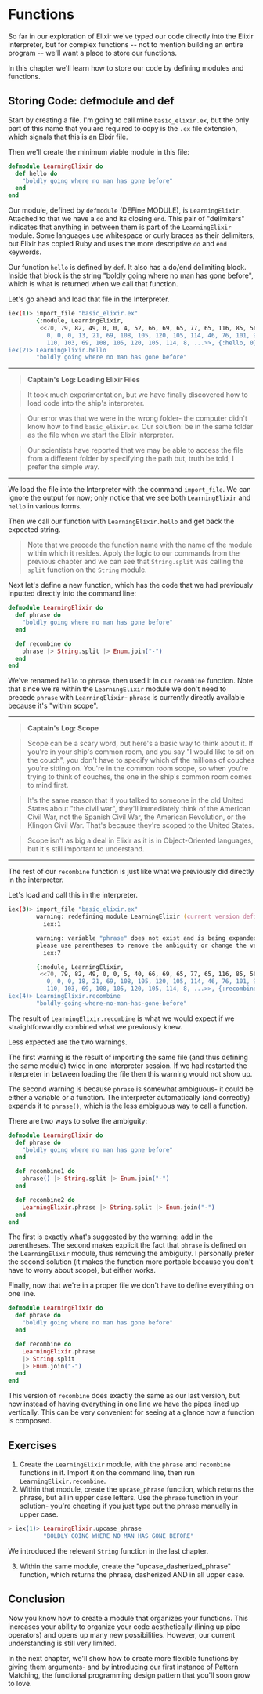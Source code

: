 # Functions

So far in our exploration of Elixir we've typed our code directly into the Elixir interpreter, but for complex functions -- not to mention building an entire program -- we'll want a place to store our functions.

In this chapter we'll learn how to store our code by defining modules and functions.

## Storing Code: defmodule and def

Start by creating a file.  I'm going to call mine `basic_elixir.ex`, but the only part of this name that you are required to copy is the `.ex` file extension, which signals that this is an Elixir file.

Then we'll create the minimum viable module in this file:

```elixir
defmodule LearningElixir do
  def hello do
    "boldly going where no man has gone before"
  end
end
```

Our module, defined by `defmodule` (DEFine MODULE), is `LearningElixir`.  Attached to that we have a `do` and its closing `end`.  This pair of "delimiters" indicates that anything in between them is part of the `LearningElixir` module.  Some languages use whitespace or curly braces as their delimiters, but Elixir has copied Ruby and uses the more descriptive `do` and `end` keywords.

Our function `hello` is defined by `def`.  It also has a do/end delimiting block.  Inside that block is the string "boldly going where no man has gone before", which is what is returned when we call that function.

Let's go ahead and load that file in the Interpreter.

```zsh
iex(1)> import_file "basic_elixir.ex"
        {:module, LearningElixir,
         <<70, 79, 82, 49, 0, 0, 4, 52, 66, 69, 65, 77, 65, 116, 85, 56, 0, 0, 0, 134,
           0, 0, 0, 13, 21, 69, 108, 105, 120, 105, 114, 46, 76, 101, 97, 114, 110, 105,
           110, 103, 69, 108, 105, 120, 105, 114, 8, ...>>, {:hello, 0}}
iex(2)> LearningElixir.hello
        "boldly going where no man has gone before"
```

---

> **Captain's Log: Loading Elixir Files**

> It took much experimentation, but we have finally discovered how to load code into the ship's interpreter.

> Our error was that we were in the wrong folder- the computer didn't know how to find `basic_elixir.ex`.  Our solution: be in the same folder as the file when we start the Elixir interpreter.

> Our scientists have reported that we may be able to access the file from a different folder by specifying the path but, truth be told, I prefer the simple way.

---

We load the file into the Interpreter with the command `import_file`.  We can ignore the output for now; only notice that we see both `LearningElixir` and `hello` in various forms.

Then we call our function with `LearningElixir.hello` and get back the expected string.

> Note that we precede the function name with the name of the module within which it resides.  Apply the logic to our commands from the previous chapter and we can see that `String.split` was calling the `split` function on the `String` module.

Next let's define a new function, which has the code that we had previously inputted directly into the command line:

```elixir
defmodule LearningElixir do
  def phrase do
    "boldly going where no man has gone before"
  end

  def recombine do
    phrase |> String.split |> Enum.join("-")
  end
end
```

We've renamed `hello` to `phrase`, then used it in our `recombine` function.  Note that since we're within the `LearningElixir` module we don't need to precede `phrase` with `LearningElixir`- `phrase` is currently directly available because it's "within scope".

---

> **Captain's Log: Scope**

> Scope can be a scary word, but here's a basic way to think about it.  If you're in your ship's common room, and you say "I would like to sit on the couch", you don't have to specify which of the millions of couches you're sitting on.  You're in the common room scope, so when you're trying to think of couches, the one in the ship's common room comes to mind first.

> It's the same reason that if you talked to someone in the old United States about "the civil war", they'll immediately think of the American Civil War, not the Spanish Civil War, the American Revolution, or the Klingon Civil War.  That's because they're scoped to the United States.

> Scope isn't as big a deal in Elixir as it is in Object-Oriented languages, but it's still important to understand.

---

The rest of our `recombine` function is just like what we previously did directly in the interpreter.

Let's load and call this in the interpreter.

```zsh
iex(3)> import_file "basic_elixir.ex"
        warning: redefining module LearningElixir (current version defined in memory)
          iex:1

        warning: variable "phrase" does not exist and is being expanded to "phrase()",
        please use parentheses to remove the ambiguity or change the variable name
          iex:7

        {:module, LearningElixir,
         <<70, 79, 82, 49, 0, 0, 5, 40, 66, 69, 65, 77, 65, 116, 85, 56, 0, 0, 0, 182,
           0, 0, 0, 18, 21, 69, 108, 105, 120, 105, 114, 46, 76, 101, 97, 114, 110, 105,
           110, 103, 69, 108, 105, 120, 105, 114, 8, ...>>, {:recombine, 0}}
iex(4)> LearningElixir.recombine
        "boldly-going-where-no-man-has-gone-before"
```

The result of `LearningElixir.recombine` is what we would expect if we straightforwardly combined what we previously knew.

Less expected are the two warnings.  

The first warning is the result of importing the same file (and thus defining the same module) twice in one interpreter session.  If we had restarted the interpreter in between loading the file then this warning would not show up.  

The second warning is because `phrase` is somewhat ambiguous- it could be either a variable or a function.  The interpreter automatically (and correctly) expands it to `phrase()`, which is the less ambiguous way to call a function.

There are two ways to solve the ambiguity:

```elixir
defmodule LearningElixir do
  def phrase do
    "boldly going where no man has gone before"
  end

  def recombine1 do
    phrase() |> String.split |> Enum.join("-")
  end

  def recombine2 do
    LearningElixir.phrase |> String.split |> Enum.join("-")
  end
end
```

The first is exactly what's suggested by the warning: add in the parentheses.  The second makes explicit the fact that `phrase` is defined on the `LearningElixir` module, thus removing the ambiguity.  I personally prefer the second solution (it makes the function more portable because you don't have to worry about scope), but either works.

Finally, now that we're in a proper file we don't have to define everything on one line.

```elixir
defmodule LearningElixir do
  def phrase do
    "boldly going where no man has gone before"
  end

  def recombine do
    LearningElixir.phrase
    |> String.split
    |> Enum.join("-")
  end
end
```

This version of `recombine` does exactly the same as our last version, but now instead of having everything in one line we have the pipes lined up vertically.  This can be very convenient for seeing at a glance how a function is composed.

## Exercises

1. Create the `LearningElixir` module, with the `phrase` and `recombine` functions in it.  Import it on the command line, then run `LearningElixir.recombine`.
2. Within that module, create the `upcase_phrase` function, which returns the phrase, but all in upper case letters.  Use the `phrase` function in your solution- you're cheating if you just type out the phrase manually in upper case.

```exs
> iex(1)> LearningElixir.upcase_phrase
          "BOLDLY GOING WHERE NO MAN HAS GONE BEFORE"
```

We introduced the relevant `String` function in the last chapter.

3. Within the same module, create the "upcase_dasherized_phrase" function, which returns the phrase, dasherized AND in all upper case.

## Conclusion

Now you know how to create a module that organizes your functions.  This increases your ability to organize your code aesthetically (lining up pipe operators) and opens up many new possibilities.  However, our current understanding is still very limited.

In the next chapter, we'll show how to create more flexible functions by giving them arguments- and by introducing our first instance of Pattern Matching, the functional programming design pattern that you'll soon grow to love.

